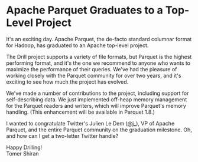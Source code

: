 # Apache Parquet Graduates to a Top-Level Project
It's an exciting day. Apache Parquet, the de-facto standard columnar format for Hadoop, has graduated to an Apache top-level project.

The Drill project supports a variety of file formats, but Parquet is the highest performing format, and it's the one we recommend to anyone who wants to maximize the performance of their queries. We've had the pleasure of working closely with the Parquet community for over two years, and it's exciting to see how much the project has evolved.

We've made a number of contributions to the project, including support for self-describing data. We just implemented off-heap memory management for the Parquet readers and writers, which will improve Parquet's memory handling. (This enhancement will be available in Parquet 1.8.)

I wanted to congratulate Twitter's Julien Le Dem ([@j_](https://twitter.com/j_)), VP of Apache Parquet, and the entire Parquet community on the graduation milestone. Oh, and how can I get a two-letter Twitter handle?

Happy Drilling!  
Tomer Shiran